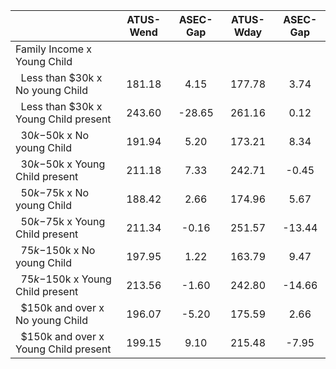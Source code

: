 
|                      |    ATUS-Wend |     ASEC-Gap |    ATUS-Wday |     ASEC-Gap |
| -------------------- | :----------: | :----------: | :----------: | :----------: |
| Family Income x Young Child |              |              |              |              |
| &nbsp;&nbsp;Less than $30k x No young Child |       181.18 |         4.15 |       177.78 |         3.74 |
| &nbsp;&nbsp;Less than $30k x Young Child present |       243.60 |       -28.65 |       261.16 |         0.12 |
| &nbsp;&nbsp;$30k-$50k x No young Child |       191.94 |         5.20 |       173.21 |         8.34 |
| &nbsp;&nbsp;$30k-$50k x Young Child present |       211.18 |         7.33 |       242.71 |        -0.45 |
| &nbsp;&nbsp;$50k-$75k x No young Child |       188.42 |         2.66 |       174.96 |         5.67 |
| &nbsp;&nbsp;$50k-$75k x Young Child present |       211.34 |        -0.16 |       251.57 |       -13.44 |
| &nbsp;&nbsp;$75k-$150k x No young Child |       197.95 |         1.22 |       163.79 |         9.47 |
| &nbsp;&nbsp;$75k-$150k x Young Child present |       213.56 |        -1.60 |       242.80 |       -14.66 |
| &nbsp;&nbsp;$150k and over x No young Child |       196.07 |        -5.20 |       175.59 |         2.66 |
| &nbsp;&nbsp;$150k and over x Young Child present |       199.15 |         9.10 |       215.48 |        -7.95 |

